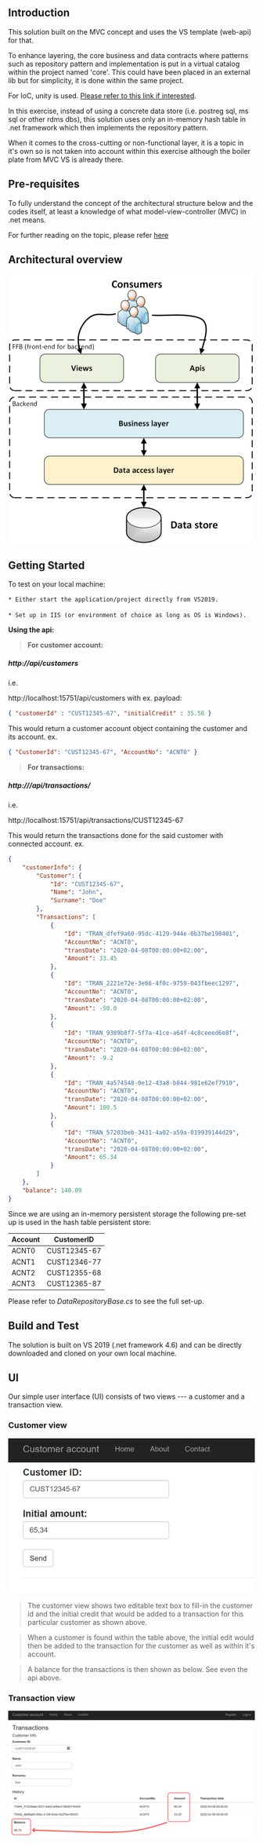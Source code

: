 ## Introduction

This solution built on the MVC concept and uses the VS template (web-api) for that.

To enhance layering, the core business and data contracts where patterns such as repository pattern and implementation is put in a virtual catalog within the project named 'core'. This could have been placed in an external lib but for simplicity, it is done within the same project.

For IoC, unity is used. <a href="https://github.com/unitycontainer/unity" target="_blank">Please refer to this link if interested</a>.

In this exercise, instead of using a concrete data store (i.e. postreg sql, ms sql or other rdms dbs), this solution uses only an in-memory hash table in .net framework which then implements the repository pattern.

When it comes to the cross-cutting or non-functional layer, it is a topic in it's own so is not taken into account within this exercise although the boiler plate from MVC VS is already there.

## Pre-requisites
To fully understand the concept of the architectural structure below and the codes itself, at least a knowledge of what model-view-controller (MVC) in .net means.

For further reading on the topic, please refer <a href="https://docs.microsoft.com/sv-se/aspnet/core/mvc/overview?view=aspnetcore-3.1">here</a>

## Architectural overview

![](archstructvw.png)

## Getting Started

To test on your local machine:

    * Either start the application/project directly from VS2019.

    * Set up in IIS (or environment of choice as long as OS is Windows).

**Using the api:**

> **For customer account:** 


##### *http://api/customers*

i.e.

http://localhost:15751/api/customers with ex. payload: 

```json
{ "customerId" : "CUST12345-67", "initialCredit" : 35.56 }
```


This would return a customer account object containing the customer and its account.
ex.

```json
{ "CustomerId": "CUST12345-67", "AccountNo": "ACNT0" }
```


> **For transactions:** 

##### http:///api/transactions/

i.e. 

http://localhost:15751/api/transactions/CUST12345-67

This would return the transactions done for the said customer with connected account. 
ex. 

```json
{
    "customerInfo": {
        "Customer": {
            "Id": "CUST12345-67",
            "Name": "John",
            "Surname": "Doe"
        },
        "Transactions": [
            {
                "Id": "TRAN_dfef9a60-95dc-4129-944e-0b37be190401",
                "AccountNo": "ACNT0",
                "transDate": "2020-04-08T00:00:00+02:00",
                "Amount": 33.45
            },
            {
                "Id": "TRAN_2221e72e-3e66-4f0c-9759-043fbeec1297",
                "AccountNo": "ACNT0",
                "transDate": "2020-04-08T00:00:00+02:00",
                "Amount": -50.0
            },
            {
                "Id": "TRAN_9389b8f7-5f7a-41ce-a64f-4c8ceeed6e8f",
                "AccountNo": "ACNT0",
                "transDate": "2020-04-08T00:00:00+02:00",
                "Amount": -9.2
            },
            {
                "Id": "TRAN_4a574548-0e12-43a8-b844-981e62ef7910",
                "AccountNo": "ACNT0",
                "transDate": "2020-04-08T00:00:00+02:00",
                "Amount": 100.5
            },
            {
                "Id": "TRAN_57203beb-3431-4a02-a59a-019939144d29",
                "AccountNo": "ACNT0",
                "transDate": "2020-04-08T00:00:00+02:00",
                "Amount": 65.34
            }
        ]
    },
    "balance": 140.09
}
```


Since we are using an in-memory persistent storage the following pre-set up is used in the hash table persistent store:

| Account  | CustomerID   |
|----------|--------------|
| ACNT0    | CUST12345-67 |
| ACNT1    | CUST12346-77 |
| ACNT2    | CUST12355-68 |
| ACNT3    | CUST12365-87 |


Please refer to *DataRepositoryBase.cs* to see the full set-up.

## Build and Test

The solution is built on VS 2019 (.net framework 4.6) and can be directly downloaded and cloned on your own local machine.

## UI

Our simple user interface (UI) consists of two views --- a customer and 
a transaction view.

### Customer view

![](customer.png)
> The customer view shows two editable text box to fill-in the customer id and the initial credit that would be added to a transaction for this particular customer as shown above.

> When a customer is found within the table above, the initial edit would then be added to the transaction for the customer as well as within it's account.

> A balance for the transactions is then shown as below. See even the api above.


### Transaction view

![](transactions.png)
